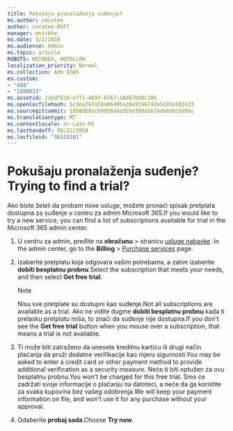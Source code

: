 ```yaml
---
title: Pokušaju pronalaženja suđenje?
ms.author: cmcatee
author: cmcatee-MSFT
manager: mnirkhe
ms.date: 3/2/2018
ms.audience: Admin
ms.topic: article
ROBOTS: NOINDEX, NOFOLLOW
localization_priority: Normal
ms.collection: Adm_O365
ms.custom:
- "488"
- "1500033"
ms.assetid: 12edf610-e7f1-4693-b767-a8d67b09c10b
ms.openlocfilehash: 5cdea787d28a0649ba20a9196742e5103e502e23
ms.sourcegitcommit: 1d98db8acb9959aba3b5e308a567ade6b62da56c
ms.translationtype: MT
ms.contentlocale: sr-Latn-RS
ms.lasthandoff: 08/22/2019
ms.locfileid: "36533101"
---
```

# <a name="trying-to-find-a-trial"></a><span data-ttu-id="f4259-102">Pokušaju pronalaženja suđenje?</span><span class="sxs-lookup"><span data-stu-id="f4259-102">Trying to find a trial?</span></span>

<span data-ttu-id="f4259-103">Ako biste želeli da probam nove usluge, možete pronaći spisak pretplata dostupna za suđenje u centru za admin Microsoft 365.</span><span class="sxs-lookup"><span data-stu-id="f4259-103">If you would like to try a new service, you can find a list of subscriptions available for trial in the Microsoft 365 admin center.</span></span>
  
1. <span data-ttu-id="f4259-104">U centru za admin, pređite na **obračunu** \> stranicu [usluge nabavke](https://go.microsoft.com/fwlink/p/?linkid=868433) .</span><span class="sxs-lookup"><span data-stu-id="f4259-104">In the admin center, go to the **Billing** \> [Purchase services](https://go.microsoft.com/fwlink/p/?linkid=868433) page.</span></span>

2. <span data-ttu-id="f4259-105">Izaberite pretplatu koja odgovara vašim potrebama, a zatim izaberite **dobiti besplatnu probnu**.</span><span class="sxs-lookup"><span data-stu-id="f4259-105">Select the subscription that meets your needs, and then select  **Get free trial**.</span></span>

    > [!NOTE]
    > <span data-ttu-id="f4259-106">Nisu sve pretplate su dostupni kao suđenje.</span><span class="sxs-lookup"><span data-stu-id="f4259-106">Not all subscriptions are available as a trial.</span></span> <span data-ttu-id="f4259-107">Ako ne vidite dugme **dobiti besplatnu probnu** kada ti prelasku pretplatu miša, to znači da suđenje nije dostupna.</span><span class="sxs-lookup"><span data-stu-id="f4259-107">If you don't see the **Get free trial** button when you mouse over a subscription, that means a trial is not available.</span></span>
  
3. <span data-ttu-id="f4259-108">Ti može biti zatraženo da unesete kreditnu karticu ili drugi način plaćanja da pruži dodatne verifikacije kao mjeru sigurnosti.</span><span class="sxs-lookup"><span data-stu-id="f4259-108">You may be asked to enter a credit card or other payment method to provide additional verification as a security measure.</span></span> <span data-ttu-id="f4259-109">Neće ti biti optužen za ovu besplatnu probnu.</span><span class="sxs-lookup"><span data-stu-id="f4259-109">You won't be charged for this free trial.</span></span> <span data-ttu-id="f4259-110">Smo će zadržati svoje informacije o plaćanju na datoteci, a neće da ga koristite za svaka kupovina bez vašeg odobrenja.</span><span class="sxs-lookup"><span data-stu-id="f4259-110">We will keep your payment information on file, and won't use it for any purchase without your approval.</span></span>

4. <span data-ttu-id="f4259-111">Odaberite **probaj sada**.</span><span class="sxs-lookup"><span data-stu-id="f4259-111">Choose **Try now**.</span></span>